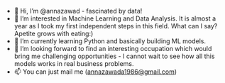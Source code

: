 - 👋 Hi, I’m @annazawad - fascinated by data!
- 👀 I’m interested in Machine Learning and Data Analysis. It is almost a year as I took my first independent steps in this field. What can I say? Apetite grows with eating:)
- 🌱 I’m currently learning Python and basically building ML models.
- 💞️ I’m looking forward to find an interesting occupation which would bring me challenging opportunities - I cannot wait to see how all this models works in real business problems.
- 📫 You can just mail me (annazawada1986@gmail.com)

<!---
annazawad/annazawad is a ✨ special ✨ repository because its `README.md` (this file) appears on your GitHub profile.
You can click the Preview link to take a look at your changes.
--->
